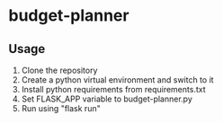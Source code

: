 # budget-planner

## Usage

1. Clone the repository
2. Create a python virtual environment and switch to it
2. Install python requirements from requirements.txt
3. Set FLASK_APP variable to budget-planner.py
4. Run using "flask run"
